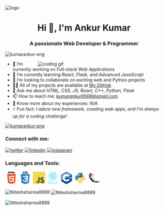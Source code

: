![logo](logo)

<h1 align="center">Hi 👋, I'm Ankur Kumar</h1>
<h3 align="center">A passionate Web Developer & Programmer</h3>

<p align="left"> <img src="https://komarev.com/ghpvc/?username=kumarankur-eng&label=Profile%20views&color=0e75b6&style=flat" alt="kumarankur-eng" /> </p>

<img align="right" width="400px" src="https://imgs.search.brave.com/uGBeRwzhbiOphYDvGkQnCQYYApKyDw1OrDHAZ44cF9Y/rs:fit:860:0:0/g:ce/aHR0cHM6Ly9naWZk/Yi5jb20vaW1hZ2Vz/L2hpZ2gvYW5pbWF0/ZWQtbWFuLWNvbXB1/dGVyLWNvZGluZy1u/YWU2bWVjMzc4bHNn/MWkzLmdpZg.gif" alt="coding gif">

- 🔭 I’m currently working on *Full-stack Web Applications*
- 🌱 I’m currently learning *React, Flask, and Advanced JavaScript*
- 👯 I’m looking to collaborate on exciting web and Python projects
- 👨‍💻 All of my projects are available at [My GitHub](https://github.com/kumarankur-eng)
- 💬 Ask me about *HTML, CSS, JS, React, C++, Python, Flask*
- 📫 How to reach me: *kumarankur6568@gmail.com*
- 📄 Know more about my experiences: *N/A*
- ⚡ Fun fact: *I adore new framework, creating web apps, and I'm always up for a coding challenge!*

<p align="left"> 
  <a href="https://github.com/ryo-ma/github-profile-trophy"><img src="https://github-profile-trophy.vercel.app/?username=kumarankur-eng" alt="kumarankur-eng" /></a> 
</p>

<h3 align="left">Connect with me:</h3>
<p align="left">
  <a href="https://x.com/niteshsharma__2" target="blank"><img align="center" src="https://raw.githubusercontent.com/rahuldkjain/github-profile-readme-generator/master/src/images/icons/Social/twitter.svg" alt="twitter" height="30" width="40" /></a>
  <a href="https://www.linkedin.com/in/nitesh-sharma-185273255/" target="blank"><img align="center" src="https://raw.githubusercontent.com/rahuldkjain/github-profile-readme-generator/master/src/images/icons/Social/linked-in-alt.svg" alt="linkedin" height="30" width="40" /></a>
<!--   <a href="https://www.facebook.com/your_facebook" target="blank"><img align="center" src="https://raw.githubusercontent.com/rahuldkjain/github-profile-readme-generator/master/src/images/icons/Social/facebook.svg" alt="facebook" height="30" width="40" /></a> -->
  <a href="https://www.instagram.com/niteshsharma__1/" target="blank"><img align="center" src="https://raw.githubusercontent.com/rahuldkjain/github-profile-readme-generator/master/src/images/icons/Social/instagram.svg" alt="instagram" height="30" width="40" /></a>
  <!-- Add more social links as needed -->
</p>

<h3 align="left">Languages and Tools:</h3>
<p align="left"> 
  <a href="https://developer.mozilla.org/en-US/docs/Web/HTML" target="_blank"><img src="https://raw.githubusercontent.com/devicons/devicon/master/icons/html5/html5-original-wordmark.svg" alt="html5" width="40" height="40"/></a>
  <a href="https://developer.mozilla.org/en-US/docs/Web/CSS" target="_blank"><img src="https://raw.githubusercontent.com/devicons/devicon/master/icons/css3/css3-original-wordmark.svg" alt="css3" width="40" height="40"/></a>
  <a href="https://developer.mozilla.org/en-US/docs/Web/JavaScript" target="_blank"><img src="https://raw.githubusercontent.com/devicons/devicon/master/icons/javascript/javascript-original.svg" alt="javascript" width="40" height="40"/></a>
  <a href="https://reactjs.org/" target="_blank"><img src="https://raw.githubusercontent.com/devicons/devicon/master/icons/react/react-original-wordmark.svg" alt="react" width="40" height="40"/></a>
  <a href="https://www.cprogramming.com/" target="_blank"><img src="https://raw.githubusercontent.com/devicons/devicon/master/icons/cplusplus/cplusplus-original.svg" alt="cplusplus" width="40" height="40"/></a>
  <a href="https://www.python.org/" target="_blank"><img src="https://raw.githubusercontent.com/devicons/devicon/master/icons/python/python-original.svg" alt="python" width="40" height="40"/></a>
  <a href="https://flask.palletsprojects.com/" target="_blank"><img src="https://raw.githubusercontent.com/devicons/devicon/master/icons/flask/flask-original.svg" alt="flask" width="40" height="40"/></a>
</p>

<p><img align="left" src="https://github-readme-stats.vercel.app/api/top-langs?username=Niteshsharma9889&show_icons=true&locale=en&layout=compact" alt="Niteshsharma9889" /></p>

<p>&nbsp;<img align="center" src="https://github-readme-stats.vercel.app/api?username=Niteshsharma9889&show_icons=true&locale=en" alt="Niteshsharma9889" /></p>

<p><img align="center" src="https://github-readme-streak-stats.herokuapp.com/?user=Niteshsharma9889&" alt="Niteshsharma9889" /></p>
